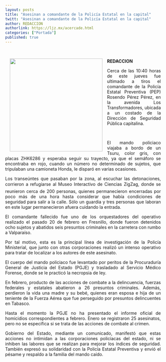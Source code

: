 ```yaml
---
layout: posts
title: "Asesinan a comandante de la Policía Estatal en la capital"
twitt: "Asesinan a comandante de la Policía Estatal en la capital"
author: REDACCION
authorlink: https://ljz.mx/acercade.html
categories: ["Portada"]
published: true
---
```

<p style="text-align: justify;">
   
</p>

<div>
  <strong><a href="index.php?option=com_content&view=article&id=15089:asesinan-a-comandante-de-la-policia-estatal-en-la-capital&catid=75:sociedad-y-justicia&Itemid=129"><img src="images/stories/fotos_marzo/p6 estatales.jpg" border="0" width="300" style="margin-left: 15px; margin-right: 15px; float: left;" /></a></strong> <strong>REDACCION</strong>
</div>



<p style="text-align: justify;">
  Cerca de las 10:40 horas de este jueves fue ultimado a tiros el comandante de la Policía Estatal Preventiva (PEP) Rosendo Pérez Pérez, en la avenida Los Transformadores, ubicada a un costado de la Dirección de Seguridad Pública capitalina.
</p>

 

<p style="text-align: justify;">
  El mando policiaco viajaba a bordo de un Tsuru, color gris, con placas ZHK6286 y esperaba seguir su trayecto, ya que el semáforo se encontraba en rojo, cuando un número no determinado de sujetos, que tripulaban una camioneta Honda, le disparó en varias ocasiones.
</p>

<p style="text-align: justify;">
  Los transeúntes que pasaban por la zona, al escuchar las detonaciones, corrieron a refugiarse al Museo Interactivo de Ciencias ZigZag, donde se reunieron cerca de 200 personas, quienes permanecieron encerradas por poco más de una hora hasta considerar que había condiciones de seguridad para salir a la calle. Sólo un guardia y tres personas que laboran en este lugar permanecieron afuera cuidando la entrada.
</p>

<p style="text-align: justify;">
  El comandante fallecido fue uno de los orquestadores del operativo realizado el pasado 20 de febrero en Fresnillo, donde fueron detenidos ocho sujetos y abatidos seis presuntos criminales en la carretera con rumbo a Valparaíso.
</p>

<p style="text-align: justify;">
  Por tal motivo, esta es la principal línea de investigación de la Policía Ministerial, que junto con otras corporaciones realizó un intenso operativo para tratar de localizar a los autores de este asesinato.
</p>

<p style="text-align: justify;">
  El cuerpo del mando policiaco fue levantado por peritos de la Procuraduría General de Justicia del Estado (PGJE) y trasladado al Servicio Médico Forense, donde se le practicó la necropsia de ley.
</p>

<p style="text-align: justify;">
  En febrero, producto de las acciones de combate a la delincuencia, fuerzas federales y estatales abatieron a 26 presuntos criminales. Además, perdieron la vida una madre y su bebé, quienes eran esposa e hija de un teniente de la Fuerza Aérea que fue perseguido por presuntos delincuentes en Tabasco.
</p>

<p style="text-align: justify;">
  Hasta el momento la PGJE no ha presentado el informe oficial de homicidios correspondientes a febrero. Enero se registraron 25 asesinatos, pero no se especifica si se trata de las acciones de combate al crimen.
</p>

<p style="text-align: justify;">
  Gobierno del Estado, mediante un comunicado, manifestó que estas acciones no intimidan a las corporaciones policiacas del estado, ni se inhiben las labores que se realizan para mejorar los índices de seguridad. También expresó su solidaridad con la Policía Estatal Preventiva y envió el pésame y respaldo a la familia del mando caído.
</p>
